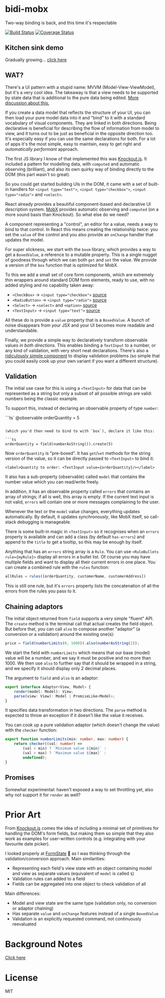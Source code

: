 # bidi-mobx
Two-way binding is back, and this time it's respectable

[![Build Status](https://travis-ci.org/danielearwicker/bidi-mobx.svg?branch=master)](https://travis-ci.org/danielearwicker/bidi-mobx)
[![Coverage Status](https://coveralls.io/repos/danielearwicker/bidi-mobx/badge.svg?branch=master&service=github)](https://coveralls.io/github/danielearwicker/bidi-mobx?branch=master)

## Kitchen sink demo
Gradually growing... [click here](https://danielearwicker.github.io/bidi-mobx/)

## WAT?
There's a UI pattern with a stupid name: MVVM (Model-View-ViewModel), but it's a very cool idea. The takeaway is that a view needs to be supported by state data that is additional to the pure data being edited. [More discussion about this.](https://github.com/danielearwicker/bidi-mobx/blob/master/notes.md)

If you create a data model that reflects the structure of your UI, you can then load your pure model data into it and "bind" to it with a standard vocabulary of visual components. They are linked in both directions. Being declarative is beneficial for describing the flow of information from model to view, and it turns out to be just as beneficial in the opposite direction too. It's especially easy if you can use the same declarations for both. For a lot of apps it's the most simple, easy to maintain, easy to get right and *automatically performant* approach.

The first JS library I know of that implemented this was [Knockout.js](http://knockoutjs.com). It included a pattern for modelling data, with `computed` and automatic observing (brilliant), and also its own quirky way of binding directly to the DOM (this part wasn't so great).

So you could get started building UIs in the DOM, it came with a set of built-in handlers for `<input type="text">`, `<input type="checkbox">`, `<input type="radio">` and `<select>`.

React already provides a beautiful component-based and declarative UI description system. [MobX](https://mobx.js.org/) provides automatic observing and `computed` (on a more sound basis than Knockout). So what else do we need?

A component representing a "control", an editor for a value, needs a way to bind to that control. In React this means creating the relationship twice: you set the `value` of the control and you also provide an `onChange` handler that updates the model.

For super slickness, we start with the `boxm` library, which provides a way to get a `BoxedValue`, a reference to a mutable property. This is a single nugget of goodness through which we can both `get` and `set` the value. We provide a version of the `box` function that is optimized for MobX.

To this we add a small set of core form components, which are extremely thin wrappers around standard DOM form elements, ready to use, with no added styling and no capability taken away:

* `<CheckBox>` -> `<input type="checkbox">` [source](src/components/CheckBox.tsx)
* `<RadioButton>` -> `<input type="radio">` [source](src/components/RadioButton.tsx)
* `<Select>` -> `<select>` and `<option>` [source](src/components/Select.tsx)
* `<TextInput>` -> `<input type="text">` [source](src/components/TextInput.tsx)

All these do is provide a `value` property that is a `BoxedValue`. A bunch of noise disappears from your JSX and your UI becomes more readable and understandable.

Finally, we provide a simple way to declaratively transform observable values *in both directions*. This enables binding a `TextInput` to a number, or any kind of validation, with very short neat declarations. There's also a [ridiculously simple component](src/components/RuleBullets.tsx) to display validation problems (so simple that you could easily cook up your own variant if you want a different structure).

## Validation
The initial use case for this is using a `<TextInput>` for data that can be represented as a string but only a subset of all possible strings are valid: numbers being the classic example.

To support this, instead of declaring an observable property of type `number`:

```ts`
@observable orderQuantity = 5
```

(which you'd then need to bind to with `box`), declare it like this:

```ts
orderQuantity = field(numberAsString()).create(5)
```

Now `orderQuantity` is "pre-boxed". It has `get`/`set` methods for the string version of the value, so it can be directly passed to `<TextInput>` to bind it:

```tsx
<label>Quantity to order: <TextInput value={orderQuantity}/></label>
```

It also has a sub-property (observable) called `model` that contains the number value which you can read/write freely.

In addition, it has an observable property called `errors` that contains an array of strings; if all is well, this array is empty. If the current text input is not valid, `errors` will contain one or more messages complaining to the user.

Whenever the text or the `model` value changes, everything updates automatically. By default, it updates *synchronously*, like MobX itself, so call-stack debugging is manageable.

There is some built-in magic in `<TextInput>` so it recognises when an `errors` property is available and can add a class (by default `has-errors`) and append to the `title` to get a tooltip, so this may be enough by itself.

Anything that has an `errors` string array is a `Rule`. You can use `<RuleBullets rule={myRule}>` display all errors in a bullet list. Of course you may have multiple fields and want to display all their current errors in one place. You can create a combined rule with the `rules` function:

```ts
allRules = rules([orderQuantity, customerName, customerAddress])
```

This is still one rule, but it's `errors` property lists the concatenation of all the errors from the rules you pass to it.

## Chaining adaptors
The initial object returned from `field` supports a very simple "fluent" API. The `create` method is the terminal call that actual creates the field object. But before that, you can call `also` to compose another "adaptor" (a conversion or a validation) around the existing one(s):

```ts
price = field(numberLimits(0, 1000)).also(numberAsString(2));
```

We start the field with `numberLimits` which means that our base (model) value will be a number, and we say it must be positive and no more than 1000. We then use `also` to further say that it should be wrapped in a string, and we specify it should display only 2 decimal places.

The argument to `field` and `also` is an adaptor:

```ts
export interface Adaptor<View, Model> {
    render(model: Model): View;
    parse(view: View): Model | PromiseLike<Model>;
}
```

It specifies data transformation in two directions. The `parse` method is expected to throw an exception if it doesn't like the value it receives.

You can cook up a pure validation adaptor (which doesn't change the value) with the `checker` function:

```ts
export function numberLimits(min: number, max: number) {
    return checker((val: number) => 
        (val < min) ? `Minimum value ${min}` :
        (val > max) ? `Maximum value ${max}` :
        undefined);
}
```

## Promises
Somewhat experimental: haven't exposed a way to set throttling yet, also why not support it for `render` as well?

# Prior Art
From [Knockout.js](http://knockoutjs.com) comes the idea of including a minimal set of primitives for handling the DOM's form fields, but making them so simple that they also work as examples for user-written controls (e.g. integrating with your favourite date picker).

I looked properly at [FormState](https://formstate.github.io) :rose: as I was thinking through the validation/conversion approach. Main similarities:

* Representing each field's view state with an object containing model and view as separate values (equivalent of `model` is called `$`)
* Validation rules can added to a field
* Fields can be aggregated into one object to check validation of all

Main differences:
* Model and view state are the same type (validation only, no conversion or adaptor chaining)
* Has separate `value` and `onChange` features instead of a single `BoxedValue`
* Validation is an explicitly requested command, not continuously reevaluated

# Background Notes
[Click here](https://github.com/danielearwicker/bidi-mobx/blob/master/notes.md)

# License 
MIT
